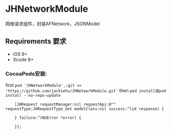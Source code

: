# JHNetworkModule
网络请求组件，封装AFNetwork，JSONModel

## Requirements 要求
* iOS 9+
* Xcode 8+

 
### CocoaPods安装:
first
`pod 'JHNetworkModule',:git => 'https://github.com/jackiehu/JHNetworkModule.git'`
then
`pod install或pod install --no-repo-update`

```objc
    [JHRequest requestManager:nil requestApi:@"" requestType:JHRequestType_Get modelClass:nil success:^(id response) {
        
    } failure:^(NSError *error) {
        
    }];
```
